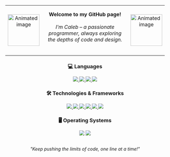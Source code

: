 <table align="center">
  <tr>
    <td align="center" >
      <img src="https://user-images.githubusercontent.com/74038190/240815616-7b282ec6-fcc3-4600-90a7-2c3140549f58.gif" width="100px" alt="Animated image">
    </td>
    <td align="center">
      <p>
        <b>Welcome to my GitHub page!</b><br><br>
        <i>I'm Caleb – a passionate programmer, always exploring the depths of code and design.</i><br><br>
      </p>
    </td>
    <td align="center">
      <img src="https://user-images.githubusercontent.com/74038190/240815616-7b282ec6-fcc3-4600-90a7-2c3140549f58.gif" width="100px" alt="Animated image">
    </td>
  </tr>
</table>


<h3 align="center">💻 Languages</h3>
<div align="center"> 
    <a href="https://github.com/Caleb-S?tab=repositories&q=&type=&language=python&sort=">
        <img src="https://img.shields.io/badge/python-black?style=for-the-badge&logo=python">
    </a>
    <a href="https://github.com/Caleb-S?tab=repositories&q=&type=&language=javascript&sort=">
        <img src="https://img.shields.io/badge/javascript-black?style=for-the-badge&logo=javascript">
    </a>
    <a href="https://github.com/Caleb-S?tab=repositories&q=&type=&language=typescript&sort=">
        <img src="https://img.shields.io/badge/typescript-black?style=for-the-badge&logo=typescript">
    </a>
    <a href="https://github.com/Caleb-S?tab=repositories&q=&type=&language=java&sort=">
        <img src="https://img.shields.io/badge/java-black?style=for-the-badge&logo=openjdk">
    </a>
</div>

<h3 align="center">🛠️ Technologies & Frameworks</h3>
<div align="center">
    <a href="https://github.com/Caleb-S?tab=repositories&q=&type=&language=html&sort=">
        <img src="https://img.shields.io/badge/html5-black?style=for-the-badge&logo=html5">
    </a>
    <a href="https://github.com/Caleb-S?tab=repositories&q=&type=&language=css&sort=">
        <img src="https://img.shields.io/badge/css3-black?style=for-the-badge&logo=css3">
    </a>
    <a href="https://github.com/Caleb-S?tab=repositories&q=tailwind&type=&language=&sort=">
        <img src="https://img.shields.io/badge/tailwindcss-black?style=for-the-badge&logo=tailwind-css">
    </a>
    <a href="https://github.com/Caleb-S?tab=repositories&q=react&type=&language=&sort=">
        <img src="https://img.shields.io/badge/react-black?style=for-the-badge&logo=react">
    </a>
    <a href="https://github.com/Caleb-S?tab=repositories&q=aws&type=&language=&sort=">
        <img src="https://img.shields.io/badge/aws-black?style=for-the-badge&logo=amazonaws">
    </a>
    <a href="https://github.com/Caleb-S?tab=repositories&q=webflow&type=&language=&sort=">
        <img src="https://img.shields.io/badge/webflow-black?style=for-the-badge&logo=webflow">
    </a>
</div>

<h3 align="center">🖥️ Operating Systems</h3>
<div align="center">
    <img src="https://img.shields.io/badge/Windows-black?style=for-the-badge&logo=Windows">
    <img src="https://img.shields.io/badge/Linux-black?style=for-the-badge&logo=Linux">
</div>

<br>


<p align="center">
    <i>"Keep pushing the limits of code, one line at a time!"</i>
</p>

